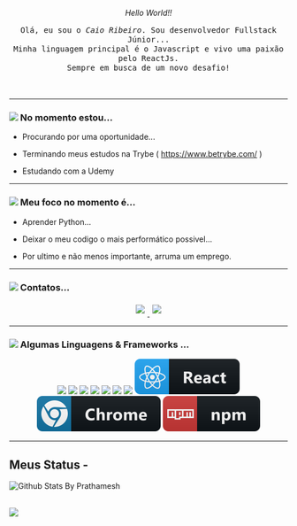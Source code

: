 <p align="center" >
    <em>Hello World!!</em>
</p>

<p align="center" >
  <samp>
    Olá, eu sou o <em>Caio Ribeiro</em>. Sou desenvolvedor Fullstack Júnior... 
  <br/> Minha linguagem principal é o Javascript e vivo uma paixão pelo ReactJs.  
    <br/> Sempre em busca de um novo desafio!
      <br/>
  </samp>
  <br/>
  <br/>
</p>

---

### <img src="https://raw.githubusercontent.com/alexnaiman/alexnaiman/master/resources/PusheenCompute.gif" width="70px" /> No momento estou...

- Procurando por uma oportunidade...

- Terminando meus estudos na Trybe ( https://www.betrybe.com/ )

- Estudando com a Udemy

---

### <img src="https://raw.githubusercontent.com/alexnaiman/alexnaiman/master/resources/Confused_Dog.gif" height="50px" /> Meu foco no momento é...

- Aprender Python...

- Deixar o meu codigo o mais performático possivel...

- Por ultimo e não menos importante, arruma um emprego.

---

### <img src="https://raw.githubusercontent.com/alexnaiman/alexnaiman/master/resources/bongocat.gif" width="50px" /> Contatos...

<p align="center">
  
  <a href="https://www.linkedin.com/in/cacobribeiro/">
    <img src="https://raw.githubusercontent.com/alexnaiman/alexnaiman/master/resources/linkedin.webp" height="35px" style="margin: 5px;" />
  </a>
  <a href="mailto:cacobribeiro@gmail.com">
    <img src="https://raw.githubusercontent.com/alexnaiman/alexnaiman/master/resources/gmail.png" height="30px" style="margin: 5px;" />
  </a>
</p>

---

### <img src="https://raw.githubusercontent.com/alexnaiman/alexnaiman/master/resources/pickaxe.png" width="40px" /> Algumas Linguagens & Frameworks ...

<p align="center">
    <img src="https://raw.githubusercontent.com/alexnaiman/alexnaiman/master/resources/dev/bash.svg" height="35px" style="vertical-align:top margin:6px 4px" />
    <img src="https://raw.githubusercontent.com/alexnaiman/alexnaiman/master/resources/dev/css3.svg" height="35px" style="vertical-align:top margin:6px 4px" />
    <img src="https://raw.githubusercontent.com/alexnaiman/alexnaiman/master/resources/dev/html.svg" height="35px" style="vertical-align:top margin:6px 4px" />
    <img src="https://raw.githubusercontent.com/alexnaiman/alexnaiman/master/resources/dev/js.svg" height="35px" style="vertical-align:top margin:6px 4px" />
    <img src="https://raw.githubusercontent.com/alexnaiman/alexnaiman/master/resources/dev/nodejs.svg" height="35px" style="vertical-align:top margin:6px 4px" />
    <img src="https://raw.githubusercontent.com/alexnaiman/alexnaiman/master/resources/dev/python.svg" height="35px" style="vertical-align:top margin:6px 4px" />
    <img src="https://raw.githubusercontent.com/alexnaiman/alexnaiman/master/resources/dev/visualstudio_code.svg" height="35px" style="vertical-align:top margin:6px 4px"/>
    <img src="https://raw.githubusercontent.com/8bithemant/8bithemant/master/svg/dev/frameworks/react.svg" alt="Twitter" style="vertical-align:top margin:6px 4px">
    <img src="https://raw.githubusercontent.com/8bithemant/8bithemant/master/svg/dev/misc/chrome.svg" alt="Twitter" style="vertical-align:top margin:6px 4px">
    <img src="https://raw.githubusercontent.com/8bithemant/8bithemant/master/svg/dev/services/npm.svg" alt="Twitter" style="vertical-align:top margin:6px 4px">

</p>

---

## Meus Status -

![Github Stats By Prathamesh](https://github-readme-stats.vercel.app/api?username=cacobribeiro&theme=synthwave&show_icons=true)  
</br>

<img  float="right" src="https://github-readme-stats.vercel.app/api/top-langs/?username=cacobribeiro&theme=tokyonight&show_icons=true" />
